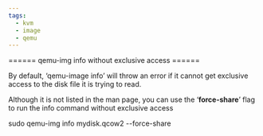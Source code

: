 ```yaml
---
tags:
  - kvm
  - image
  - qemu
---
```


====== qemu-img info without exclusive access ======


By default, ‘qemu-image info’ will throw an error if it cannot get exclusive access to the disk file it is trying to read.

Although it is not listed in the man page, you can use the ‘**force-share**’ flag to run the info command without exclusive access

   sudo qemu-img info mydisk.qcow2 --force-share